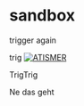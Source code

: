 # sandbox

trigger again

trig
[![ATISMER](https://circleci.com/gh/atismer/sandbox.svg?style=shield)](https://app.circleci.com/pipelines/github/atismer/sandbox)

TrigTrig

Ne das geht
